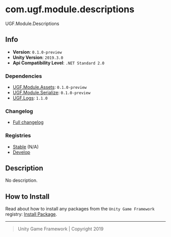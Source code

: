 # com.ugf.module.descriptions

UGF.Module.Descriptions

## Info

- **Version**: `0.1.0-preview`
- **Unity Version**: `2019.3.0`
- **Api Compatibility Level**: `.NET Standard 2.0`

### Dependencies

- [UGF.Module.Assets](https://github.com/unity-game-framework/ugf-module-assets): `0.1.0-preview`
- [UGF.Module.Serialize](https://github.com/unity-game-framework/ugf-module-serialize): `0.1.0-preview`
- [UGF.Logs](https://github.com/unity-game-framework/ugf-logs): `1.1.0`

### Changelog

- [Full changelog][1]

### Registries

- [Stable][2] (N/A)
- [Develop][3]

## Description

No description.

## How to Install

Read about how to install any packages from the `Unity Game Framework` registry: [Install Package][4].

---
> Unity Game Framework | Copyright 2019

[1]: changelog.md
[2]: https://bintray.com/unity-game-framework/stable/com.ugf.module.descriptions
[3]: https://bintray.com/unity-game-framework/dev/com.ugf.module.descriptions
[4]: https://github.com/unity-game-framework/ugf-documentation/wiki/Install-Package
